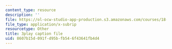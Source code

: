 ```yaml
---
content_type: resource
description: ''
file: https://ol-ocw-studio-app-production.s3.amazonaws.com/courses/18-03sc-differential-equations-fall-2011/8607b15d091fd95bfb546f43641fb4d4_D6Rd1K93nSA.srt
file_type: application/x-subrip
resourcetype: Other
title: 3play caption file
uid: 8607b15d-091f-d95b-fb54-6f43641fb4d4
---
```

